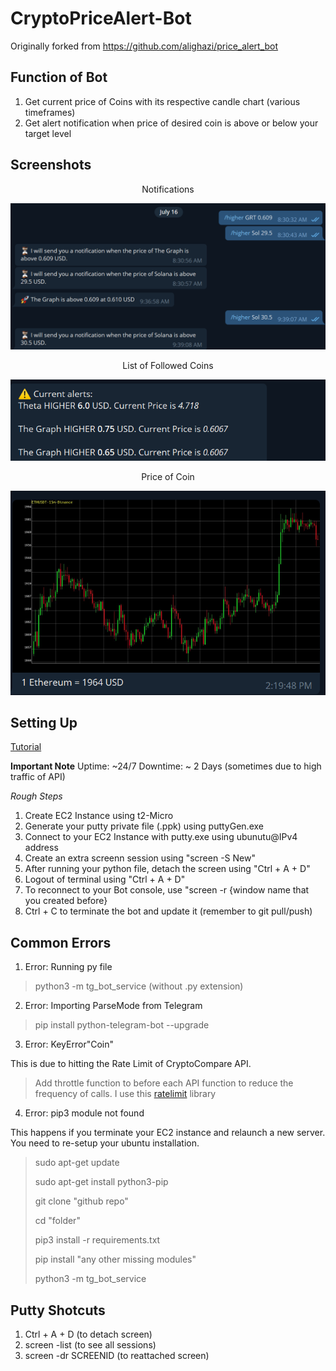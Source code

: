 # CryptoPriceAlert-Bot

Originally forked from https://github.com/alighazi/price_alert_bot

## Function of Bot
1) Get current price of Coins with its respective candle chart (various timeframes)
2) Get alert notification when price of desired coin is above or below your target level

## Screenshots
<p align="center">Notifications</p>
<p><img src="notification.png" id="alerts" /></p>

<p align="center">List of Followed Coins</p>
<p><img src="tracker.png" id="tracker" /></p>

<p align="center">Price of Coin</p>
<p><img src="chart.png" id="price" /></p>


## Setting Up
[Tutorial](https://www.youtube.com/watch?v=MApTRT37B0k)

**Important Note**
Uptime: ~24/7 
Downtime: ~ 2 Days (sometimes due to high traffic of API)

*Rough Steps*
1) Create EC2 Instance using t2-Micro
2) Generate your putty private file (.ppk) using puttyGen.exe
3) Connect to your EC2 Instance with putty.exe using ubunutu@IPv4 address
4) Create an extra screenn session using "screen -S New"
6) After running your python file, detach the screen using "Ctrl + A + D"
7) Logout of terminal using "Ctrl + A + D"
8) To reconnect to your Bot console, use "screen -r {window name that you created before}
9) Ctrl + C to terminate the bot and update it (remember to git pull/push)

## Common Errors

1) Error: Running py file
> python3 -m tg_bot_service (without .py extension)

2) Error: Importing ParseMode from Telegram
> pip install python-telegram-bot --upgrade

3) Error: KeyError"Coin"

This is due to hitting the Rate Limit of CryptoCompare API. 
> Add throttle function to before each API function to reduce the frequency of calls. I use this [ratelimit](https://pypi.org/project/ratelimit/) library

4) Error: pip3 module not found

This happens if you terminate your EC2 instance and relaunch a new server. You need to re-setup your ubuntu installation.

> sudo apt-get update
> 
> sudo apt-get install python3-pip
> 
> git clone "github repo"
> 
> cd "folder"
> 
> pip3 install -r requirements.txt
> 
> pip install "any other missing modules"
> 
> python3 -m tg_bot_service

## Putty Shotcuts
1) Ctrl + A + D (to detach screen)
2) screen -list (to see all sessions)
3) screen -dr SCREENID (to reattached screen)
